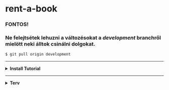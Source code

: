 # rent-a-book

###    **FONTOS!** 
###    **Ne felejtsétek lehuzni a változésokat a *development* branchről mielött neki álltok csinálni dolgokat.**

```bash
$ git pull origin development
```

----------

<details><summary><b>Install Tutorial<b></summary>

**Itt egy összegzés, hogy mit kéne csináljatok, hogy menjen.**

**1. Install**

- [Git](https://git-scm.com/downloads)
- [Node](https://nodejs.org/en/download/)
- [XAMPP](https://www.apachefriends.org/index.html)
    
    *Optional*
- [VS Code](https://code.visualstudio.com/)

**2. Github Account**
    
Registráljatok a github-ra, és küldjétek el nekem a github felhasználó nevet.

**3. Git SSH**

- Csináljatok egy projekt foldert valahova
- Jobb click a folderben, és nyissatok egy *Git Bash*t és írjátok be ezt:

    `ssh-keygen`

- Nyomjatok mindenre entert, és jegyezzétek meg a .ssh path-jét
- Nyissátok meg a `.ssh/id_rsa.pub`-t notepad-el, vagy 

    `cat [path ide]/.ssh/id_rsa.pub`

- A github profil settings-nél adjatok hozza egy új SSH kulcsot,
és másoljátok bele a `id_rsa.pub` tartalmát

**4. Git Clone**

Vissza téve a *Git Bash*ben:

```bash
$ git config --global user.name [egy név, nem számít]
$ git config --global user.email [egy email, nem számít]
$ git clone git@github.com:fwind4/rent-a-book.git
```

**5. Node Init**

```bash
$ cd rent-a-book
$ npm i -g nodemon
$ npm install
```

**6. Db Setup**

- Inditsátok el az XAMPP-ban az adatbázist
- Egy browserbe irjátok be, hogy [localhost/phpmyadmin](http://localhost/phpmyadmin)
- Jelenkezzetek be (alapértelmezetten a felhasználó: `root`, jelszó üres) 
    és csináljatok egy új adatbázist, jegyezzétek meg a nevét
- A projekt folderbe nyissatok megint *Git Bash*t, és:
```bash
$ cp config/config.demo.json config/config.json 
```
- A létrejott `config.json`-ben írjátok át ezt a részt (használjatok idézőjeleket):
```json
"development": {
    "username": "[db felhasznalo]",
    "password": "[db pass]",
    "database": "[db amit létrehoztatok]",
    "host": "127.0.0.1",
    "dialect": "mysql"
  }
```

**Kéne menjen**

```bash
$ npm run monstart 
```

[localhost:3000](http://localhost:3000/)

**7. Általános Git**

```bash
$ git checkout -b [branch nev] # új branch létrehozás
$ git checkout [branch nev] #letező branch kiválasztás
$ git add .
$ git commit -m [egy leirár amit csináltatok]
$ git push origin [branch nev]
$ git pull origin [branch nev]
```

</details>

----------

<details><summary>Terv</summary>

1. Táblak/Modellek

- User: 
    - firstName
    - lastName
    - email
    - passwordHash
- Library:
    - userId
    - bookId
- Book:
    - title
    - author
    - description
    - path

2. Feluletek/Views

- Navbar : *Barni*
- Login, Signup : passport - *Csabi*
    - login.ejs - *Alpár*
    - signup.ejs - *Alpár*
- Fő oldal *Barni*
- Dashboard : 
    - Active user list *Csabi*
    - Selected user book list *Csabi*
- Search : search.ejs *Barni*
- Profile
    - profile.ejs *Alpár*

3. Socket IO/WebSocket
    - userek közötti könyv megosztás

4. Tanulás, Dokumentálodás

- jQuery.ajax
- Node js
- Express js
- Sequelize js

</details>
